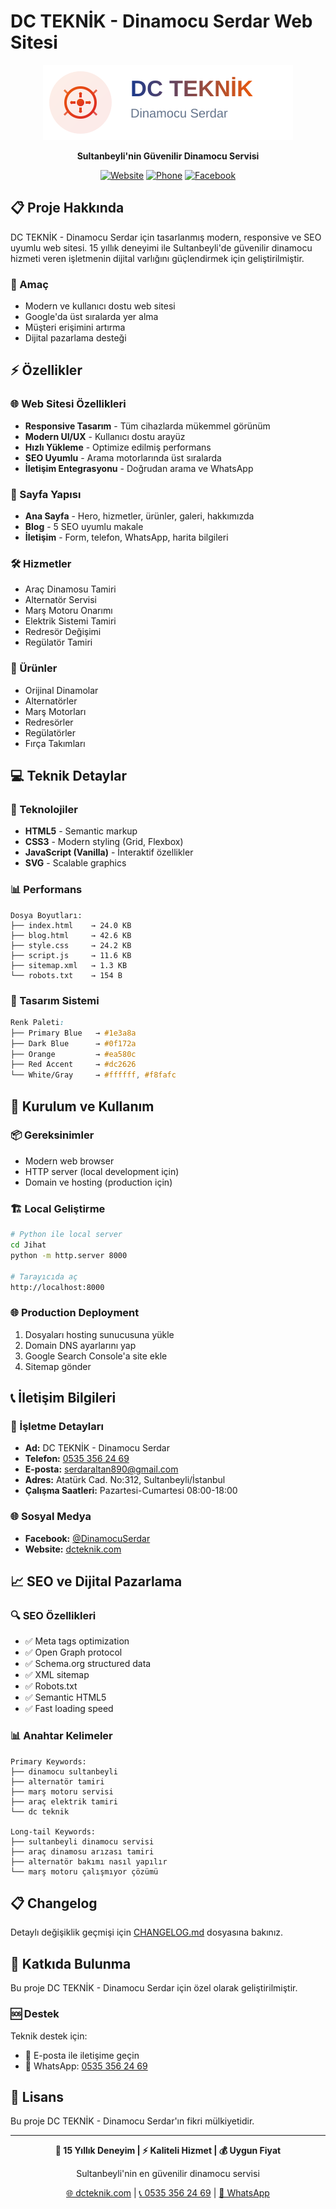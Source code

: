 # DC TEKNİK - Dinamocu Serdar Web Sitesi

<div align="center">

![DC TEKNİK Logo](logo.svg)

**Sultanbeyli'nin Güvenilir Dinamocu Servisi**

[![Website](https://img.shields.io/badge/Website-dcteknik.com-blue)](https://dcteknik.com)
[![Phone](https://img.shields.io/badge/Telefon-0535%20356%2024%2069-green)](tel:+905353562469)
[![Facebook](https://img.shields.io/badge/Facebook-DinamocuSerdar-blue)](https://www.facebook.com/DinamocuSerdar)

</div>

## 📋 Proje Hakkında

DC TEKNİK - Dinamocu Serdar için tasarlanmış modern, responsive ve SEO uyumlu web sitesi. 15 yıllık deneyimi ile Sultanbeyli'de güvenilir dinamocu hizmeti veren işletmenin dijital varlığını güçlendirmek için geliştirilmiştir.

### 🎯 Amaç
- Modern ve kullanıcı dostu web sitesi
- Google'da üst sıralarda yer alma
- Müşteri erişimini artırma
- Dijital pazarlama desteği

## ⚡ Özellikler

### 🌐 Web Sitesi Özellikleri
- **Responsive Tasarım** - Tüm cihazlarda mükemmel görünüm
- **Modern UI/UX** - Kullanıcı dostu arayüz
- **Hızlı Yükleme** - Optimize edilmiş performans
- **SEO Uyumlu** - Arama motorlarında üst sıralarda
- **İletişim Entegrasyonu** - Doğrudan arama ve WhatsApp

### 📱 Sayfa Yapısı
- **Ana Sayfa** - Hero, hizmetler, ürünler, galeri, hakkımızda
- **Blog** - 5 SEO uyumlu makale
- **İletişim** - Form, telefon, WhatsApp, harita bilgileri

### 🛠️ Hizmetler
- Araç Dinamosu Tamiri
- Alternatör Servisi
- Marş Motoru Onarımı
- Elektrik Sistemi Tamiri
- Redresör Değişimi
- Regülatör Tamiri

### 🚗 Ürünler  
- Orijinal Dinamolar
- Alternatörler
- Marş Motorları
- Redresörler
- Regülatörler
- Fırça Takımları

## 💻 Teknik Detaylar

### 🔧 Teknolojiler
- **HTML5** - Semantic markup
- **CSS3** - Modern styling (Grid, Flexbox)
- **JavaScript (Vanilla)** - İnteraktif özellikler
- **SVG** - Scalable graphics

### 📊 Performans
```
Dosya Boyutları:
├── index.html    → 24.0 KB
├── blog.html     → 42.6 KB  
├── style.css     → 24.2 KB
├── script.js     → 11.6 KB
├── sitemap.xml   → 1.3 KB
└── robots.txt    → 154 B
```

### 🎨 Tasarım Sistemi
```css
Renk Paleti:
├── Primary Blue   → #1e3a8a
├── Dark Blue      → #0f172a
├── Orange         → #ea580c
├── Red Accent     → #dc2626
└── White/Gray     → #ffffff, #f8fafc
```

## 🚀 Kurulum ve Kullanım

### 📦 Gereksinimler
- Modern web browser
- HTTP server (local development için)
- Domain ve hosting (production için)

### 🏗️ Local Geliştirme
```bash
# Python ile local server
cd Jihat
python -m http.server 8000

# Tarayıcıda aç
http://localhost:8000
```

### 🌐 Production Deployment
1. Dosyaları hosting sunucusuna yükle
2. Domain DNS ayarlarını yap
3. Google Search Console'a site ekle
4. Sitemap gönder

## 📞 İletişim Bilgileri

### 🏢 İşletme Detayları
- **Ad:** DC TEKNİK - Dinamocu Serdar
- **Telefon:** [0535 356 24 69](tel:+905353562469)
- **E-posta:** [serdaraltan890@gmail.com](mailto:serdaraltan890@gmail.com)
- **Adres:** Atatürk Cad. No:312, Sultanbeyli/İstanbul
- **Çalışma Saatleri:** Pazartesi-Cumartesi 08:00-18:00

### 🌐 Sosyal Medya
- **Facebook:** [@DinamocuSerdar](https://www.facebook.com/DinamocuSerdar)
- **Website:** [dcteknik.com](https://dcteknik.com)

## 📈 SEO ve Dijital Pazarlama

### 🔍 SEO Özellikleri
- ✅ Meta tags optimization
- ✅ Open Graph protocol
- ✅ Schema.org structured data
- ✅ XML sitemap
- ✅ Robots.txt
- ✅ Semantic HTML5
- ✅ Fast loading speed

### 📊 Anahtar Kelimeler
```
Primary Keywords:
├── dinamocu sultanbeyli
├── alternatör tamiri
├── marş motoru servisi
├── araç elektrik tamiri
└── dc teknik

Long-tail Keywords:
├── sultanbeyli dinamocu servisi
├── araç dinamosu arızası tamiri
├── alternatör bakımı nasıl yapılır
└── marş motoru çalışmıyor çözümü
```

## 📋 Changelog

Detaylı değişiklik geçmişi için [CHANGELOG.md](CHANGELOG.md) dosyasına bakınız.

## 🤝 Katkıda Bulunma

Bu proje DC TEKNİK - Dinamocu Serdar için özel olarak geliştirilmiştir. 

### 🆘 Destek
Teknik destek için:
- 📧 E-posta ile iletişime geçin
- 📱 WhatsApp: [0535 356 24 69](https://wa.me/905353562469)

## 📄 Lisans

Bu proje DC TEKNİK - Dinamocu Serdar'ın fikri mülkiyetidir.

---

<div align="center">

**🔧 15 Yıllık Deneyim | ⚡ Kaliteli Hizmet | 💰 Uygun Fiyat**

Sultanbeyli'nin en güvenilir dinamocu servisi

[🌐 dcteknik.com](https://dcteknik.com) | [📞 0535 356 24 69](tel:+905353562469) | [💬 WhatsApp](https://wa.me/905353562469)

</div> 